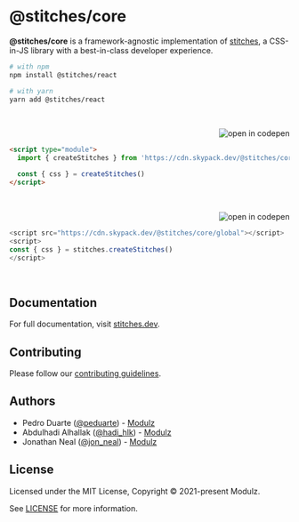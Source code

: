 # @stitches/core

**@stitches/core** is a framework-agnostic implementation of [stitches](https://stitches.dev), a CSS-in-JS library with a best-in-class developer experience.

```sh
# with npm
npm install @stitches/react

# with yarn
yarn add @stitches/react
```

<p><br /></p>

<a href="https://codepen.io/embed/prefill?editable=true&default-tab=js%2Cresult&data=%7B%22js%22%3A%22import+%7B+createStitches+%7D+from+%27https%3A%2F%2Fcdn.skypack.dev%2F%40stitches%2Fcore%27%5Cn%5Cn%2F%2F+add+your+code+here%21%5Cn%2F%2F+see+https%3A%2F%2Fstitches.dev+for+documentation%22%7D"><img src="https://img.shields.io/badge/-open_in_codepen-2b354f?logo=codepen&style=flat-square" alt="open in codepen" valign="middle" align="right"></a>

<br />

```html
<script type="module">
  import { createStitches } from 'https://cdn.skypack.dev/@stitches/core'

  const { css } = createStitches()
</script>
```

<p><br /></p>

<a href="https://codepen.io/embed/prefill?editable=true&default-tab=js%2Cresult&data=%7B%22js%22%3A%22stitches.createStitches%5Cn%5Cn%2F%2F+add+your+code+here%21%5Cn%2F%2F+see+https%3A%2F%2Fstitches.dev+for+documentation%22%2C%22js_external%22%3A%22https%3A%2F%2Fcdn.skypack.dev%2F%40stitches%2Fcore%2Fglobal%22%7D"><img src="https://img.shields.io/badge/-open_in_codepen-2b354f?logo=codepen&style=flat-square" alt="open in codepen" valign="middle" align="right"></a>

<br />

```js
<script src="https://cdn.skypack.dev/@stitches/core/global"></script>
<script>
const { css } = stitches.createStitches()
</script>
```

<p><br /></p>

## Documentation

For full documentation, visit [stitches.dev](https://stitches.dev).

## Contributing

Please follow our [contributing guidelines](./CONTRIBUTING.md).

## Authors

- Pedro Duarte ([@peduarte](https://twitter.com/peduarte)) - [Modulz](https://modulz.app)
- Abdulhadi Alhallak ([@hadi_hlk](https://twitter.com/hadi_hlk)) - [Modulz](https://modulz.app)
- Jonathan Neal ([@jon_neal](https://twitter.com/jon_neal)) - [Modulz](https://modulz.app)

## License

Licensed under the MIT License, Copyright © 2021-present Modulz.

See [LICENSE](./LICENSE.md) for more information.
